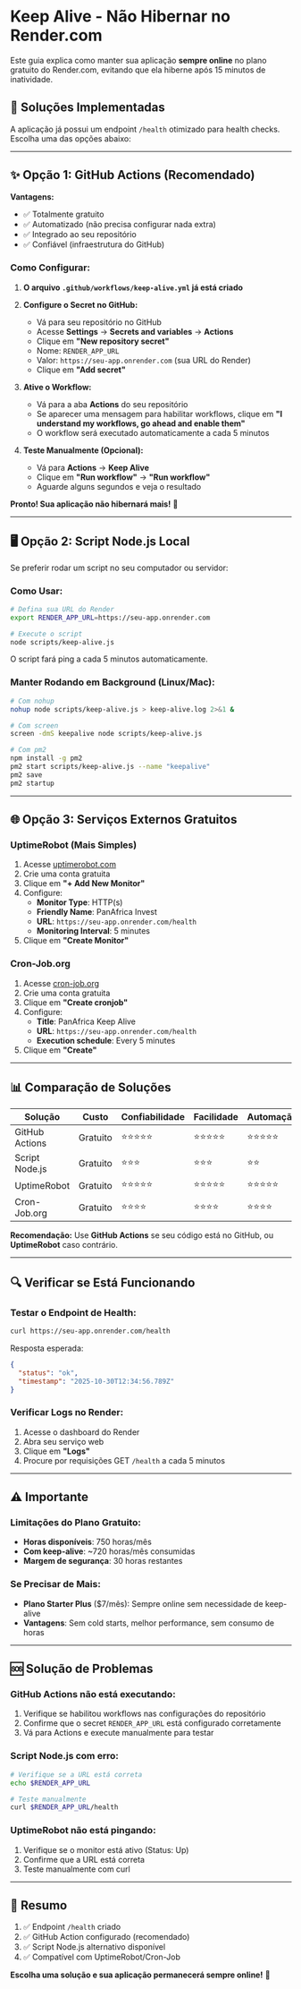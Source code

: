 # Keep Alive - Não Hibernar no Render.com

Este guia explica como manter sua aplicação **sempre online** no plano gratuito do Render.com, evitando que ela hiberne após 15 minutos de inatividade.

## 🎯 Soluções Implementadas

A aplicação já possui um endpoint `/health` otimizado para health checks. Escolha uma das opções abaixo:

---

## ✨ Opção 1: GitHub Actions (Recomendado)

**Vantagens:**
- ✅ Totalmente gratuito
- ✅ Automatizado (não precisa configurar nada extra)
- ✅ Integrado ao seu repositório
- ✅ Confiável (infraestrutura do GitHub)

### Como Configurar:

1. **O arquivo `.github/workflows/keep-alive.yml` já está criado**

2. **Configure o Secret no GitHub:**
   - Vá para seu repositório no GitHub
   - Acesse **Settings** → **Secrets and variables** → **Actions**
   - Clique em **"New repository secret"**
   - Nome: `RENDER_APP_URL`
   - Valor: `https://seu-app.onrender.com` (sua URL do Render)
   - Clique em **"Add secret"**

3. **Ative o Workflow:**
   - Vá para a aba **Actions** do seu repositório
   - Se aparecer uma mensagem para habilitar workflows, clique em **"I understand my workflows, go ahead and enable them"**
   - O workflow será executado automaticamente a cada 5 minutos

4. **Teste Manualmente (Opcional):**
   - Vá para **Actions** → **Keep Alive**
   - Clique em **"Run workflow"** → **"Run workflow"**
   - Aguarde alguns segundos e veja o resultado

**Pronto! Sua aplicação não hibernará mais!** 🎉

---

## 🖥️ Opção 2: Script Node.js Local

Se preferir rodar um script no seu computador ou servidor:

### Como Usar:

```bash
# Defina sua URL do Render
export RENDER_APP_URL=https://seu-app.onrender.com

# Execute o script
node scripts/keep-alive.js
```

O script fará ping a cada 5 minutos automaticamente.

### Manter Rodando em Background (Linux/Mac):

```bash
# Com nohup
nohup node scripts/keep-alive.js > keep-alive.log 2>&1 &

# Com screen
screen -dmS keepalive node scripts/keep-alive.js

# Com pm2
npm install -g pm2
pm2 start scripts/keep-alive.js --name "keepalive"
pm2 save
pm2 startup
```

---

## 🌐 Opção 3: Serviços Externos Gratuitos

### UptimeRobot (Mais Simples)

1. Acesse [uptimerobot.com](https://uptimerobot.com)
2. Crie uma conta gratuita
3. Clique em **"+ Add New Monitor"**
4. Configure:
   - **Monitor Type**: HTTP(s)
   - **Friendly Name**: PanAfrica Invest
   - **URL**: `https://seu-app.onrender.com/health`
   - **Monitoring Interval**: 5 minutes
5. Clique em **"Create Monitor"**

### Cron-Job.org

1. Acesse [cron-job.org](https://cron-job.org)
2. Crie uma conta gratuita
3. Clique em **"Create cronjob"**
4. Configure:
   - **Title**: PanAfrica Keep Alive
   - **URL**: `https://seu-app.onrender.com/health`
   - **Execution schedule**: Every 5 minutes
5. Clique em **"Create"**

---

## 📊 Comparação de Soluções

| Solução | Custo | Confiabilidade | Facilidade | Automação |
|---------|-------|----------------|------------|-----------|
| GitHub Actions | Gratuito | ⭐⭐⭐⭐⭐ | ⭐⭐⭐⭐⭐ | ⭐⭐⭐⭐⭐ |
| Script Node.js | Gratuito | ⭐⭐⭐ | ⭐⭐⭐ | ⭐⭐ |
| UptimeRobot | Gratuito | ⭐⭐⭐⭐⭐ | ⭐⭐⭐⭐⭐ | ⭐⭐⭐⭐⭐ |
| Cron-Job.org | Gratuito | ⭐⭐⭐⭐ | ⭐⭐⭐⭐ | ⭐⭐⭐⭐ |

**Recomendação:** Use **GitHub Actions** se seu código está no GitHub, ou **UptimeRobot** caso contrário.

---

## 🔍 Verificar se Está Funcionando

### Testar o Endpoint de Health:

```bash
curl https://seu-app.onrender.com/health
```

Resposta esperada:
```json
{
  "status": "ok",
  "timestamp": "2025-10-30T12:34:56.789Z"
}
```

### Verificar Logs no Render:

1. Acesse o dashboard do Render
2. Abra seu serviço web
3. Clique em **"Logs"**
4. Procure por requisições GET `/health` a cada 5 minutos

---

## ⚠️ Importante

### Limitações do Plano Gratuito:

- **Horas disponíveis**: 750 horas/mês
- **Com keep-alive**: ~720 horas/mês consumidas
- **Margem de segurança**: 30 horas restantes

### Se Precisar de Mais:

- **Plano Starter Plus** ($7/mês): Sempre online sem necessidade de keep-alive
- **Vantagens**: Sem cold starts, melhor performance, sem consumo de horas

---

## 🆘 Solução de Problemas

### GitHub Actions não está executando:

1. Verifique se habilitou workflows nas configurações do repositório
2. Confirme que o secret `RENDER_APP_URL` está configurado corretamente
3. Vá para Actions e execute manualmente para testar

### Script Node.js com erro:

```bash
# Verifique se a URL está correta
echo $RENDER_APP_URL

# Teste manualmente
curl $RENDER_APP_URL/health
```

### UptimeRobot não está pingando:

1. Verifique se o monitor está ativo (Status: Up)
2. Confirme que a URL está correta
3. Teste manualmente com curl

---

## 📝 Resumo

1. ✅ Endpoint `/health` criado
2. ✅ GitHub Action configurado (recomendado)
3. ✅ Script Node.js alternativo disponível
4. ✅ Compatível com UptimeRobot/Cron-Job

**Escolha uma solução e sua aplicação permanecerá sempre online!** 🚀
